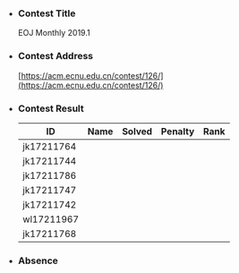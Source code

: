 * ### Contest Title
    EOJ Monthly 2019.1
* ### Contest Address
    [https://acm.ecnu.edu.cn/contest/126/](https://acm.ecnu.edu.cn/contest/126/)
* ### Contest Result
    | ID | Name | Solved | Penalty | Rank |
    |-|-|-|-|-|
    | jk17211764 |       |       |     | |
    | jk17211744 | |  |  ||
    |jk17211786 | | | ||
    |jk17211747 |||||
    |jk17211742|||||
    |wl17211967|||||
    |jk17211768|||||

* ### Absence
     


